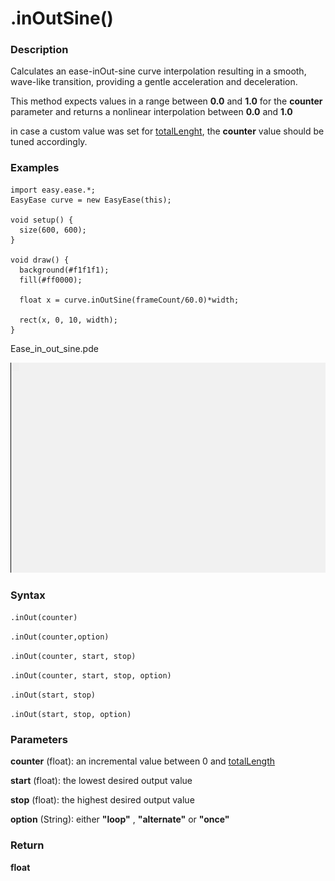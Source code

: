 # .inOutSine()


### Description 
Calculates an ease-inOut-sine curve interpolation resulting in a smooth, wave-like transition, providing a gentle acceleration and deceleration.


This method expects values in a range between **0.0** and **1.0**  for the **counter** parameter and returns a nonlinear interpolation between **0.0** and **1.0**
 
in case a custom value was set for [totalLenght](./totalLength.md), the **counter** value should be tuned accordingly.
 
### Examples

```Processing
import easy.ease.*;
EasyEase curve = new EasyEase(this);

void setup() {
  size(600, 600);
}

void draw() {
  background(#f1f1f1);
  fill(#ff0000);

  float x = curve.inOutSine(frameCount/60.0)*width;
  
  rect(x, 0, 10, width);
}
```



<div class="exampleWindow">
  <div class="title">
      <div class="dot red"></div>
      <div class="dot amber"></div>
      <div class="dot green"></div>
      <p >Ease_in_out_sine.pde</p>
  </div>

![.inOut()](../images/Ease_inOutSine.gif)

</div>


### Syntax

```.inOut(counter) ```

```.inOut(counter,option)```

```.inOut(counter, start, stop)```

```.inOut(counter, start, stop, option)```

```.inOut(start, stop)```

```.inOut(start, stop, option)```


### Parameters

**counter** (float): an incremental value between 0 and [totalLength](./totalLength.md)

**start** (float): the lowest desired output value

**stop** (float): the highest desired output value

**option** (String): either **"loop"** , **"alternate"** or **"once"**


### Return

**float**
